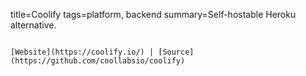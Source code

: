 title=Coolify
tags=platform, backend
summary=Self-hostable Heroku alternative.
~~~~~~

[Website](https://coolify.io/) | [Source](https://github.com/coollabsio/coolify)
